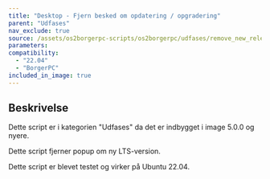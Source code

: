 ```yaml
---
title: "Desktop - Fjern besked om opdatering / opgradering"
parent: "Udfases"
nav_exclude: true
source: /assets/os2borgerpc-scripts/os2borgerpc/udfases/remove_new_release_message.sh
parameters:
compatibility:  
  - "22.04"
  - "BorgerPC"
included_in_image: true
---
```


## Beskrivelse
Dette script er i kategorien "Udfases" da det er indbygget i image 5.0.0 og nyere.

Dette script fjerner popup om ny LTS-version.

Dette script er blevet testet og virker på Ubuntu 22.04.
